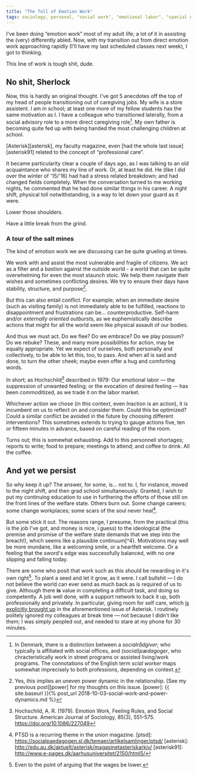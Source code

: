 ```yaml
---
title: "The Toll of Emotion Work"
tags: sociology, personal, "social work", "emotional labor", "special needs"
---
```


I've been doing “emotion work” most of my adult life; a lot of it in assisting the (very) differently abled.
Now, with my transition out from direct emotion work approaching rapidly (I'll have my last scheduled classes next week), I got to thinking.

This line of work is tough shit, dude.

## No shit, Sherlock
Now, this is hardly an original thought. I've got 5 anecdotes off the top of my head of people transitioning out of caregiving jobs.
My wife is a store assistent.
I am in school; at least one more of my fellow students has the same motivation as I.
I have a colleague who transitioned laterally, from a social advisory role to a more direct caregiving role[^1].
My own father is becoming quite fed up with being handed the most challenging children at school.

[Asterisk][asterisk], my faculty magazine, even [had the whole last issue][asterisk91] related to the concept of “professional care”.

It became particularity clear a couple of days ago, as I was talking to an old acquaintance who shares my line of work.
Or, at least he did.
He (like I did over the winter of '15/'16) had had a stress related breakdown; and had changed fields completely.
When the conversation turned to me working nights, he commented that he had done similar things in his career.
A night shift, physical toll notwithstanding, is a way to let down your guard as it were.

Lower those shoulders.

Have a little break from the grind.

### A tour of the salt mines
The kind of emotion work we are discussing can be quite grueling at times.

We work with and assist the most vulnerable and fragile of citizens.
We act as a filter and a bastion against the outside world - a world that can be quite overwhelming for even the most staunch stoic.
We help them navigate their wishes and sometimes conflicting desires.
We try to ensure their days have stability, structure, and purpose[^2].

But this can also entail conflict.
For example; when an immediate desire (such as visiting family) is not immediately able to be fulfilled, reactions to disappointment and frustrations can be... counterproductive. 
Self-harm and/or *externally oriented outbursts*, as we euphemistically describe actions that might for all the world seem like physical assault of our bodies.

And thus we must act. Do we flee? Do we embrace? Do we play possum? Do we rebuke?
These, and many more possibilities for action, may be equally appropriate.
Yet we expect of ourselves, both personally and collectively, to be able to let this, too, to pass.
And when all is said and done, to turn the other cheek; maybe even offer a hug and comforting words.

In short; as Hochschild[^Hochschild] described in 1979: Our emotional labor — the suppression of unwanted feeling; or the evocation of desired feeling — has been commoditized, as we trade it on the labor market.

Whichever action we chose (in this context, even *In*action is an action), it is incumbent on us to reflect on and consider them.
Could this be optimized? Could a similar conflict be avoided in the future by choosing different interventions?
This sometimes extends to trying to gauge actions five, ten or fifteen minutes in advance, based on careful reading of the room.

Turns out; this is somewhat exhausting. Add to this personnell shortages; reports to write; food to prepare; meetings to attend; and coffee to drink.
All the coffee.

## And yet we persist
So why keep it up?
The answer, for some, is... not to.
I, for instance, moved to the night shift, and then grad school simultaneously.
Granted, I wish to put my continuing education to use in furthering the efforts of those still on the front lines of the welfare state.
Others burn out.
Some change careers; some change workplaces; some scars of the soul never heal[^3].

But some stick it out.
The reasons range, I presume, from the practical (this is the job I've got, and money is nice, i guess) to the ideological (the premise and promise of the welfare state demands that we step into the breach!), which seems like a plausible continuum[^4}.
Motivations may well be more mundane, like a welcoming smile, or a heartfelt welcome.
Or a feeling that the sword's edge was successfully balanced, with no one slipping and falling today.

There are some who posit that work such as this should be rewarding in it's own right[^6].
To plant a seed and let it grow, as it were.
I call bullshit — I do not believe the world can ever send as much back as is required of us to give.
Although there **is** value in completing a difficult task, and doing so competently.
A job well done, with a support network to back it up, both professionally and privately.
In particular, giving room for self care, which [is explicitly brought up][self-care] in the aforementioned issue of Asterisk.
I routinely politely ignored my colleagues at break time — not because I didn't like them; I was simply peopled out, and needed to stare at my phone for 30 minutes.

[self-care]: http://edu.au.dk/aktuelt/asterisk/vis-artikel/artikel/har-du-maerket-dig-selv-i-dag/
[^6]: Even to the point of arguing that the wages be lower.
[^Hochschild]: Hochschild, A. R. (1979). Emotion Work, Feeling Rules, and Social Structure. American Journal of Sociology, 85(3), 551–575.  https://doi.org/10.1086/227049
[^4]: Now there's a research idea.
[^3]: PTSD is a recurring theme in the union magazine.
[ptsd]: https://socialpaedagogen.sl.dk/temaer/artikelsamlinger/ptsd/
[asterisk]: http://edu.au.dk/aktuelt/asterisk/magasinetasteriskarkiv/
[asterisk91]: http://www.e-pages.dk/aarhusuniversitet/2150/html5/
[^2]: Yes, this implies an uneven power dynamic in the relationship. [See my previous post][power] for my thoughts on this issue.
[power]: {{ site.baseurl }}{% post_url 2018-10-03-social-work-and-power-dynamics.md %}
[^1]: In Denmark, there is a distinction between a *socialrådgiver*; who typically is affiliated with social offices, and *(social)pædagoger*, who chracteristically work in street programs or assisted living/work programs. The connotations of the English term *scial worker* maps somewhat imprecisely to both professions, depending on context.
